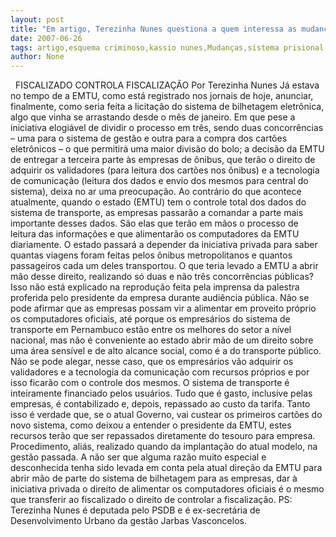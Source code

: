 ```yaml
---
layout: post
title: "Em artigo, Terezinha Nunes questiona a quem interessa as mudanças no sistema de bilhetagem?"
date: 2007-06-26
tags: artigo,esquema criminoso,kassio nunes,Mudanças,sistema prisional
author: None
---
```


&nbsp;
FISCALIZADO CONTROLA FISCALIZA&Ccedil;&Atilde;O
Por Terezinha Nunes
J&aacute; estava no tempo de a EMTU, como est&aacute; registrado nos jornais de hoje, anunciar, finalmente, como seria feita a licita&ccedil;&atilde;o do sistema de bilhetagem eletr&ocirc;nica, algo que vinha se arrastando desde o m&ecirc;s de janeiro.
Em que pese a iniciativa elogi&aacute;vel de dividir o processo em tr&ecirc;s, sendo duas concorr&ecirc;ncias &ndash; uma para o sistema de gest&atilde;o e outra para a compra dos cart&otilde;es eletr&ocirc;nicos &ndash; o que permitir&aacute; uma maior divis&atilde;o do bolo; a decis&atilde;o da EMTU de entregar a terceira parte &agrave;s empresas de &ocirc;nibus, que ter&atilde;o o direito de adquirir os validadores (para leitura dos cart&otilde;es nos
&ocirc;nibus) e a tecnologia de comunica&ccedil;&atilde;o (leitura dos dados e envio dos mesmos para central do sistema), deixa no ar uma preocupa&ccedil;&atilde;o.
Ao contr&aacute;rio do que acontece atualmente, quando o estado (EMTU) tem o controle total dos dados do sistema de transporte, as empresas passar&atilde;o a comandar a parte mais importante desses dados. 
S&atilde;o elas que ter&atilde;o em m&atilde;os o processo de leitura das informa&ccedil;&otilde;es e que alimentar&atilde;o os computadores da EMTU diariamente. O estado passar&aacute; a depender da iniciativa privada para saber quantas viagens foram feitas pelos &ocirc;nibus metropolitanos e quantos passageiros cada um deles transportou.
O que teria levado a EMTU a abrir m&atilde;o desse direito, realizando s&oacute; duas e n&atilde;o tr&ecirc;s concorr&ecirc;ncias p&uacute;blicas? 
Isso n&atilde;o est&aacute; explicado na reprodu&ccedil;&atilde;o feita pela imprensa da palestra proferida pelo presidente da empresa durante audi&ecirc;ncia p&uacute;blica. N&atilde;o se pode afirmar que as empresas possam vir a alimentar em proveito pr&oacute;prio os computadores oficiais, at&eacute; porque os empres&aacute;rios do sistema de transporte em Pernambuco est&atilde;o entre os melhores do setor a n&iacute;vel nacional, mas n&atilde;o &eacute; conveniente ao estado abrir m&atilde;o de um direito sobre uma &aacute;rea sens&iacute;vel e de alto alcance social, como &eacute; a do transporte p&uacute;blico.
N&atilde;o se pode alegar, nesse caso, que os empres&aacute;rios v&atilde;o adquirir os validadores e a tecnologia da comunica&ccedil;&atilde;o com recursos pr&oacute;prios e por isso ficar&atilde;o com o controle dos mesmos. O sistema de transporte &eacute; inteiramente financiado pelos usu&aacute;rios. Tudo que &eacute; gasto, inclusive pelas empresas, &eacute; contabilizado e, depois, repassado ao custo da tarifa.
Tanto isso &eacute; verdade que, se o atual Governo, vai custear os primeiros cart&otilde;es do novo sistema, como deixou a entender o presidente da EMTU, estes recursos ter&atilde;o que ser repassados diretamente do tesouro para empresa. Procedimento, ali&aacute;s, realizado quando da implanta&ccedil;&atilde;o do atual modelo, na gest&atilde;o passada.
A n&atilde;o ser que alguma raz&atilde;o muito especial e desconhecida tenha sido levada em conta pela atual dire&ccedil;&atilde;o da EMTU para abrir m&atilde;o de parte do sistema de bilhetagem para as empresas, dar &agrave; iniciativa privada o direito de alimentar os computadores oficiais &eacute; o mesmo que transferir ao fiscalizado o direito de controlar a fiscaliza&ccedil;&atilde;o.
PS: Terezinha Nunes &eacute; deputada pelo PSDB e &eacute; ex-secret&aacute;ria de Desenvolvimento Urbano da gest&atilde;o Jarbas Vasconcelos.
&nbsp;
 